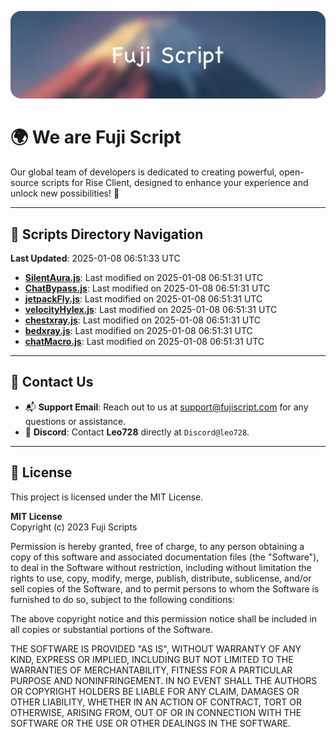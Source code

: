 ![Banner](.github/b.webp)

# 🌍 **We are Fuji Script**

Our global team of developers is dedicated to creating powerful, open-source scripts for Rise Client, designed to enhance your experience and unlock new possibilities! 🌟

---
<!-- SCRIPTS_NAVIGATION_START -->
## 📂 **Scripts Directory Navigation**

**Last Updated**: 2025-01-08 06:51:33 UTC

- **[SilentAura.js](scripts/SilentAura.js)**: Last modified on 2025-01-08 06:51:31 UTC
- **[ChatBypass.js](scripts/ChatBypass.js)**: Last modified on 2025-01-08 06:51:31 UTC
- **[jetpackFly.js](scripts/jetpackFly.js)**: Last modified on 2025-01-08 06:51:31 UTC
- **[velocityHylex.js](scripts/velocityHylex.js)**: Last modified on 2025-01-08 06:51:31 UTC
- **[chestxray.js](scripts/chestxray.js)**: Last modified on 2025-01-08 06:51:31 UTC
- **[bedxray.js](scripts/bedxray.js)**: Last modified on 2025-01-08 06:51:31 UTC
- **[chatMacro.js](scripts/chatMacro.js)**: Last modified on 2025-01-08 06:51:31 UTC

<!-- SCRIPTS_NAVIGATION_END -->

---

## 💬 **Contact Us**  
- 📬 **Support Email**: Reach out to us at [support@fujiscript.com](mailto:support@fujiscript.com) for any questions or assistance.  
- 💬 **Discord**: Contact **Leo728** directly at `Discord@leo728`.

---

## 📜 **License**

This project is licensed under the MIT License.  

**MIT License**  
Copyright (c) 2023 Fuji Scripts  

Permission is hereby granted, free of charge, to any person obtaining a copy of this software and associated documentation files (the "Software"), to deal in the Software without restriction, including without limitation the rights to use, copy, modify, merge, publish, distribute, sublicense, and/or sell copies of the Software, and to permit persons to whom the Software is furnished to do so, subject to the following conditions:  

The above copyright notice and this permission notice shall be included in all copies or substantial portions of the Software.  

THE SOFTWARE IS PROVIDED "AS IS", WITHOUT WARRANTY OF ANY KIND, EXPRESS OR IMPLIED, INCLUDING BUT NOT LIMITED TO THE WARRANTIES OF MERCHANTABILITY, FITNESS FOR A PARTICULAR PURPOSE AND NONINFRINGEMENT. IN NO EVENT SHALL THE AUTHORS OR COPYRIGHT HOLDERS BE LIABLE FOR ANY CLAIM, DAMAGES OR OTHER LIABILITY, WHETHER IN AN ACTION OF CONTRACT, TORT OR OTHERWISE, ARISING FROM, OUT OF OR IN CONNECTION WITH THE SOFTWARE OR THE USE OR OTHER DEALINGS IN THE SOFTWARE.  
